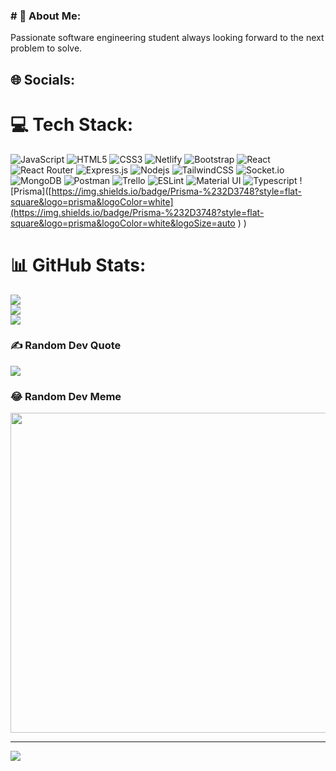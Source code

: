 ### # 💫 About Me:
Passionate software engineering student always looking forward to the next problem to solve.


## 🌐 Socials:
<!-- [![Facebook](https://img.shields.io/badge/Facebook-%231877F2.svg?logo=Facebook&logoColor=white)](https://facebook.com/Monyuy Dev) [![Instagram](https://img.shields.io/badge/Instagram-%23E4405F.svg?logo=Instagram&logoColor=white)](https://instagram.com/monyuydev) [![LinkedIn](https://img.shields.io/badge/LinkedIn-%230077B5.svg?logo=linkedin&logoColor=white)](https://linkedin.com/in/Monyuy Divine Kongadzem) [![Stack Overflow](https://img.shields.io/badge/-Stackoverflow-FE7A16?logo=stack-overflow&logoColor=white)](https://stackoverflow.com/users/10196498)  -->

# 💻 Tech Stack:
![JavaScript](https://img.shields.io/badge/javascript-%23323330.svg?style=for-the-badge&logo=javascript&logoColor=%23F7DF1E) ![HTML5](https://img.shields.io/badge/html5-%23E34F26.svg?style=for-the-badge&logo=html5&logoColor=white) ![CSS3](https://img.shields.io/badge/css3-%231572B6.svg?style=for-the-badge&logo=css3&logoColor=white)   ![Netlify](https://img.shields.io/badge/netlify-%23000000.svg?style=for-the-badge&logo=netlify&logoColor=#00C7B7)  ![Bootstrap](https://img.shields.io/badge/bootstrap-%23563D7C.svg?style=for-the-badge&logo=bootstrap&logoColor=white) ![React](https://img.shields.io/badge/react-%2320232a.svg?style=for-the-badge&logo=react&logoColor=%2361DAFB) ![React Router](https://img.shields.io/badge/React_Router-CA4245?style=for-the-badge&logo=react-router&logoColor=white) ![Express.js](https://img.shields.io/badge/express.js-%23404d59.svg?style=for-the-badge&logo=express&logoColor=%2361DAFB) ![Nodejs](https://img.shields.io/badge/Nodejs-%235FA04E?style=flat-square&logo=nodedotjs&logoColor=white) ![TailwindCSS](https://img.shields.io/badge/tailwindcss-%2338B2AC.svg?style=for-the-badge&logo=tailwind-css&logoColor=white) ![Socket.io](https://img.shields.io/badge/Socket.io-black?style=for-the-badge&logo=socket.io&badgeColor=010101) ![MongoDB](https://img.shields.io/badge/MongoDB-%234ea94b.svg?style=for-the-badge&logo=mongodb&logoColor=white) ![Postman](https://img.shields.io/badge/Postman-FF6C37?style=for-the-badge&logo=postman&logoColor=white) ![Trello](https://img.shields.io/badge/Trello-%23026AA7.svg?style=for-the-badge&logo=Trello&logoColor=white) ![ESLint](https://img.shields.io/badge/ESLint-4B3263?style=for-the-badge&logo=eslint&logoColor=white) ![Material UI](https://img.shields.io/badge/Material%20UI-%23007FFF?logo=mui&logoColor=white
) ![Typescript](https://img.shields.io/badge/typescript-blue?logo=typescript&logoColor=white) ![Prisma]([https://img.shields.io/badge/Prisma-%232D3748?style=flat-square&logo=prisma&logoColor=white](https://img.shields.io/badge/Prisma-%232D3748?style=flat-square&logo=prisma&logoColor=white&logoSize=auto
)
)
# 📊 GitHub Stats:
![](https://github-readme-stats.vercel.app/api?username=Beri28&theme=dark&hide_border=false&include_all_commits=true&count_private=true)<br/>
![](https://github-readme-streak-stats.herokuapp.com/?user=Beri28&theme=dark&hide_border=false)<br/>
![](https://github-readme-stats.vercel.app/api/top-langs/?username=Beri28&theme=dark&hide_border=false&include_all_commits=true&count_private=true&layout=compact)


### ✍️ Random Dev Quote
![](https://quotes-github-readme.vercel.app/api?type=horizontal&theme=radical)

### 😂 Random Dev Meme
<img src="https://www.google.com/url?sa=i&url=https%3A%2F%2Fimageresizer.com%2Fmeme-generator%2Fedit%2Fthey-call-me-007&psig=AOvVaw0wZCiSifZ5rqmTNeQuwEiT&ust=1726903807436000&source=images&cd=vfe&opi=89978449&ved=0CBQQjRxqFwoTCIiG-PD_0IgDFQAAAAAdAAAAABAE" width="512px"/>

---
[![](https://visitcount.itsvg.in/api?id=divinebootable&icon=0&color=0)](https://visitcount.itsvg.in)


